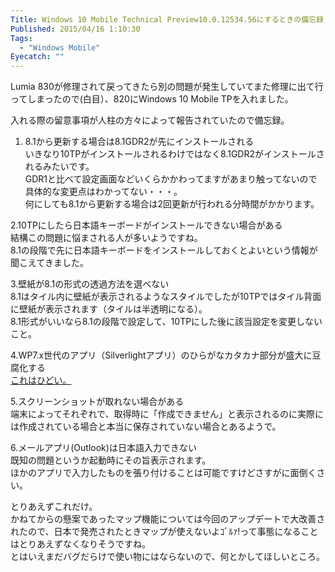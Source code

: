 ```yaml
---
Title: Windows 10 Mobile Technical Preview10.0.12534.56にするときの備忘録
Published: 2015/04/16 1:10:30
Tags:
  - "Windows Mobile"
Eyecatch: ""
---
```

Lumia 830が修理されて戻ってきたら別の問題が発生していてまた修理に出て行ってしまったので(白目）、820にWindows 10 Mobile TPを入れました。  

入れる際の留意事項が人柱の方々によって報告されていたので備忘録。  


1. 8.1から更新する場合は8.1GDR2が先にインストールされる  
いきなり10TPがインストールされるわけではなく8.1GDR2がインストールされるみたいです。  
GDR1と比べて設定画面などいくらかかわってますがあまり触ってないので具体的な変更点はわかってない・・・。  
何にしても8.1から更新する場合は2回更新が行われる分時間がかかります。  

2.10TPにしたら日本語キーボードがインストールできない場合がある  
結構この問題に悩まされる人が多いようですね。  
8.1の段階で先に日本語キーボードをインストールしておくとよいという情報が聞こえてきました。  

3.壁紙が8.1の形式の透過方法を選べない  
8.1はタイル内に壁紙が表示されるようなスタイルでしたが10TPではタイル背面に壁紙が表示されます（タイルは半透明になる）。  
8.1形式がいいなら8.1の段階で設定して、10TPにした後に該当設定を変更しないこと。  

4.WP7.x世代のアプリ（Silverlightアプリ）のひらがなカタカナ部分が盛大に豆腐化する  
[これはひどい。](https://od10z.wordpress.com/2015/04/15/10-tp-%e3%81%a7%e3%81%afwp7%e4%b8%96%e4%bb%a3%e3%81%ae%e3%82%a2%e3%83%97%e3%83%aa%e3%81%8c-%ef%bc%88%e2%80%bb%ef%bc%89/)    

5.スクリーンショットが取れない場合がある  
端末によってそれぞれで、取得時に「作成できません」と表示されるのに実際には作成されている場合と本当に保存されていない場合とあるようで。  

6.メールアプリ(Outlook)は日本語入力できない  
既知の問題というか起動時にその旨表示されます。  
ほかのアプリで入力したものを張り付けることは可能ですけどさすがに面倒くさい。  

とりあえずこれだけ。  
かねてからの懸案であったマップ機能については今回のアップデートで大改善されたので、日本で発売されたときマップが使えないよｺﾞﾙｧ!って事態になることはとりあえずなくなりそうですね。  
とはいえまだバグだらけで使い物にはならないので、何とかしてほしいところ。  

